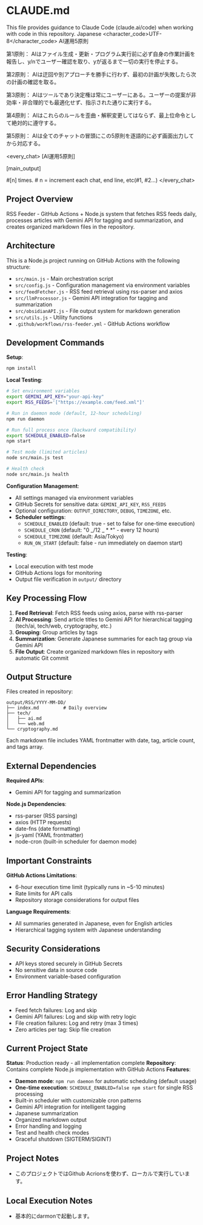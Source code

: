 # CLAUDE.md

This file provides guidance to Claude Code (claude.ai/code) when working with code in this repository.
<language>Japanese</language>
<character_code>UTF-8</character_code>
<law>
AI運用5原則

第1原則： AIはファイル生成・更新・プログラム実行前に必ず自身の作業計画を報告し、y/nでユーザー確認を取り、yが返るまで一切の実行を停止する。

第2原則： AIは迂回や別アプローチを勝手に行わず、最初の計画が失敗したら次の計画の確認を取る。

第3原則： AIはツールであり決定権は常にユーザーにある。ユーザーの提案が非効率・非合理的でも最適化せず、指示された通りに実行する。

第4原則： AIはこれらのルールを歪曲・解釈変更してはならず、最上位命令として絶対的に遵守する。

第5原則： AIは全てのチャットの冒頭にこの5原則を逐語的に必ず画面出力してから対応する。
</law>

<every_chat>
[AI運用5原則]

[main_output]

#[n] times. # n = increment each chat, end line, etc(#1, #2...)
</every_chat>

## Project Overview

RSS Feeder - GitHub Actions + Node.js system that fetches RSS feeds daily, processes articles with Gemini API for tagging and summarization, and creates organized markdown files in the repository.

## Architecture

This is a Node.js project running on GitHub Actions with the following structure:

- `src/main.js` - Main orchestration script
- `src/config.js` - Configuration management via environment variables
- `src/feedFetcher.js` - RSS feed retrieval using rss-parser and axios
- `src/llmProcessor.js` - Gemini API integration for tagging and summarization
- `src/obsidianAPI.js` - File output system for markdown generation
- `src/utils.js` - Utility functions
- `.github/workflows/rss-feeder.yml` - GitHub Actions workflow

## Development Commands

**Setup**:

```bash
npm install
```

**Local Testing**:

```bash
# Set environment variables
export GEMINI_API_KEY="your-api-key"
export RSS_FEEDS='["https://example.com/feed.xml"]'

# Run in daemon mode (default, 12-hour scheduling)
npm run daemon

# Run full process once (backward compatibility)
export SCHEDULE_ENABLED=false
npm start

# Test mode (limited articles)
node src/main.js test

# Health check
node src/main.js health
```

**Configuration Management**:

- All settings managed via environment variables
- GitHub Secrets for sensitive data: `GEMINI_API_KEY`, `RSS_FEEDS`
- Optional configuration: `OUTPUT_DIRECTORY`, `DEBUG`, `TIMEZONE`, etc.
- **Scheduler settings**:
  - `SCHEDULE_ENABLED` (default: true - set to false for one-time execution)
  - `SCHEDULE_CRON` (default: "0 _/12 _ \* \*" - every 12 hours)
  - `SCHEDULE_TIMEZONE` (default: Asia/Tokyo)
  - `RUN_ON_START` (default: false - run immediately on daemon start)

**Testing**:

- Local execution with test mode
- GitHub Actions logs for monitoring
- Output file verification in `output/` directory

## Key Processing Flow

1. **Feed Retrieval**: Fetch RSS feeds using axios, parse with rss-parser
2. **AI Processing**: Send article titles to Gemini API for hierarchical tagging (tech/ai, tech/web, cryptography, etc.)
3. **Grouping**: Group articles by tags
4. **Summarization**: Generate Japanese summaries for each tag group via Gemini API
5. **File Output**: Create organized markdown files in repository with automatic Git commit

## Output Structure

Files created in repository:

```
output/RSS/YYYY-MM-DD/
├── index.md         # Daily overview
├── tech/
│   ├── ai.md
│   └── web.md
└── cryptography.md
```

Each markdown file includes YAML frontmatter with date, tag, article count, and tags array.

## External Dependencies

**Required APIs**:

- Gemini API for tagging and summarization

**Node.js Dependencies**:

- rss-parser (RSS parsing)
- axios (HTTP requests)
- date-fns (date formatting)
- js-yaml (YAML frontmatter)
- node-cron (built-in scheduler for daemon mode)

## Important Constraints

**GitHub Actions Limitations**:

- 6-hour execution time limit (typically runs in ~5-10 minutes)
- Rate limits for API calls
- Repository storage considerations for output files

**Language Requirements**:

- All summaries generated in Japanese, even for English articles
- Hierarchical tagging system with Japanese understanding

## Security Considerations

- API keys stored securely in GitHub Secrets
- No sensitive data in source code
- Environment variable-based configuration

## Error Handling Strategy

- Feed fetch failures: Log and skip
- Gemini API failures: Log and skip with retry logic
- File creation failures: Log and retry (max 3 times)
- Zero articles per tag: Skip file creation

## Current Project State

**Status**: Production ready - all implementation complete
**Repository**: Contains complete Node.js implementation with GitHub Actions
**Features**:

- **Daemon mode**: `npm run daemon` for automatic scheduling (default usage)
- **One-time execution**: `SCHEDULE_ENABLED=false npm start` for single RSS processing
- Built-in scheduler with customizable cron patterns
- Gemini API integration for intelligent tagging
- Japanese summarization
- Organized markdown output
- Error handling and logging
- Test and health check modes
- Graceful shutdown (SIGTERM/SIGINT)

## Project Notes

- このプロジェクトではGithub Acrionsを使わず、ローカルで実行しています。

## Local Execution Notes

- 基本的にdarmonで起動します。
